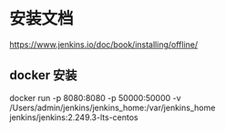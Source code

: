# 安装文档
https://www.jenkins.io/doc/book/installing/offline/

## docker 安装
docker run -p 8080:8080 -p 50000:50000 -v /Users/admin/jenkins/jenkins_home:/var/jenkins_home jenkins/jenkins:2.249.3-lts-centos
